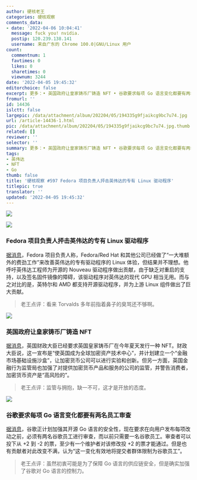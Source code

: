 ```yaml
---
author: 硬核老王
categories: 硬核观察
comments_data:
- date: '2022-04-06 10:04:41'
  message: fuck you! nvidia.
  postip: 120.239.138.141
  username: 来自广东的 Chrome 100.0|GNU/Linux 用户
count:
  commentnum: 1
  favtimes: 0
  likes: 0
  sharetimes: 0
  viewnum: 3244
date: '2022-04-05 19:45:32'
editorchoice: false
excerpt: 更多：• 英国政府让皇家铸币厂铸造 NFT • 谷歌要求每项 Go 语言变化都要有两名员工审查
fromurl: ''
id: 14436
islctt: false
largepic: /data/attachment/album/202204/05/194335g9fjaikcg9bc7u74.jpg
url: /article-14436-1.html
pic: /data/attachment/album/202204/05/194335g9fjaikcg9bc7u74.jpg.thumb.jpg
related: []
reviewer: ''
selector: ''
summary: 更多：• 英国政府让皇家铸币厂铸造 NFT • 谷歌要求每项 Go 语言变化都要有两名员工审查
tags:
- 英伟达
- NFT
- Go
thumb: false
title: '硬核观察 #597 Fedora 项目负责人抨击英伟达的专有 Linux 驱动程序'
titlepic: true
translator: ''
updated: '2022-04-05 19:45:32'
---
```


![](/data/attachment/album/202204/05/194335g9fjaikcg9bc7u74.jpg)


![](/data/attachment/album/202204/05/194347o26cy27kbh4643hz.jpg)


### Fedora 项目负责人抨击英伟达的专有 Linux 驱动程序


[据消息](https://www.phoronix.com/scan.php?page=news_item&px=Fedora-FPL-NVIDIA-Blobs)，Fedora 项目负责人称，Fedora/Red Hat 和其他公司已经做了“一大堆额外的费劲工作”来改善英伟达的专有驱动程序的 Linux 体验，但结果并不理想。他呼吁英伟达工程师为开源的 Nouveau 驱动程序做出贡献，由于缺乏对重启的支持，以及签名固件镜像的障碍，该驱动程序对英伟达的现代 GPU 相当无用。而与之对比的是，英特尔和 AMD 都支持开源驱动程序，并为上游 Linux 组件做出了巨大贡献。



> 
> 老王点评：看来 Torvalds 多年前指着鼻子的臭骂还不够啊。
> 
> 
> 


![](/data/attachment/album/202204/05/194359ydmsmcdljp5caeie.jpg)


### 英国政府让皇家铸币厂铸造 NFT


[据消息](https://www.protocol.com/bulletins/crypto-uk-nft-blockchain-fca)，英国财政大臣已经要求英国皇家铸币厂在今年夏天发行一种 NFT。财政大臣说，这一宣布是“使英国成为全球加密资产技术中心”，并计划建立一个“金融市场基础设施沙盒”，让加密货币公司可以进行实验和创新。但另一方面，英国金融行为监管局也加强了对提供加密货币产品和服务的公司的监管，并警告消费者，加密货币资产是“高风险的”。



> 
> 老王点评：监管与拥抱，缺一不可，这才是开放的态度。
> 
> 
> 


![](/data/attachment/album/202204/05/194440c4lznwrwddrd1d8d.jpg)


### 谷歌要求每项 Go 语言变化都要有两名员工审查


[据消息](https://www.theregister.com/2022/04/05/google_go_double_sign_off/)，谷歌正计划加强其开源 Go 语言的安全性，现在要求在向用户发布每项改动之前，必须有两名谷歌员工进行审查，而以前只需要一名谷歌员工。审查者可以投下从 +2 到 -2 的票，至少有一个维护者对该修改投 +2 的票才能通过。但是也有贡献者对此改变不满，认为“这一变化有效地将提交者群体限制为谷歌员工”。



> 
> 老王点评：虽然初衷可能是为了保障 Go 语言的供应链安全，但是确实加强了谷歌对 Go 语言的控制力。
> 
> 
>